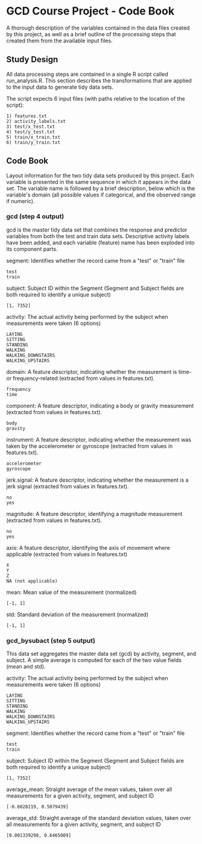 # GCD Course Project - Code Book

A thorough description of the variables contained in the data files created by this project, as well as a brief outline of the processing steps that created them from the available input files.

## Study Design

All data processing steps are contained in a single R script called run_analysis.R.  This section describes the transformations that are applied to the input data to generate tidy data sets.

The script expects 6 input files (with paths relative to the location of the script):

	1) features.txt
	2) activity_labels.txt
	3) test/x_test.txt
	4) test/y_test.txt
	5) train/x_train.txt
	6) train/y_train.txt



## Code Book

Layout information for the two tidy data sets produced by this project.  Each variable is presented in the same sequence in which it appears in the data set.  The variable name is followed by a brief description, below which is the variable's domain (all possible values if categorical, and the observed range if numeric).

### gcd (step 4 output)

gcd is the master tidy data set that combines the response and predictor variables from both the test and train data sets.  Descriptive activity labels have been added, and each variable (feature) name has been exploded into its component parts.

segment: Identifies whether the record came from a "test" or "train" file

	test		
	train

subject: Subject ID within the Segment (Segment and Subject fields are both required to identify a unique subject)

	[1, 7352]
		
activity: The actual activity being performed by the subject when measurements were taken (6 options)

	LAYING
	SITTING
	STANDING
	WALKING
	WALKING_DOWNSTAIRS
	WALKING_UPSTAIRS

domain: A feature descriptor, indicating whether the measurement is time- or frequency-related (extracted from values in features.txt).

	frequency
	time
		
component: A feature descriptor, indicating a body or gravity measurement (extracted from values in features.txt).

	body
	gravity
		
instrument: A feature descriptor, indicating whether the measurement was taken by the accelerometer or gyroscope (extracted from values in features.txt).

	accelerometer
	gyroscope
		
jerk.signal: A feature descriptor, indicating whether the measurement is a jerk signal (extracted from values in features.txt).

	no
	yes
		
magnitude: A feature descriptor, identifying a magnitude measurement (extracted from values in features.txt).

	no
	yes
		
axis: A feature descriptor, identifying the axis of movement where applicable (extracted from values in features.txt)

	X
	Y
	Z
	NA (not applicable)

mean: Mean value of the measurement (normalized)

	[-1, 1]
		
std: Standard deviation of the measurement (normalized)

	[-1, 1]

### gcd_bysubact (step 5 output)

This data set aggregates the master data set (gcd) by activity, segment, and subject.  A simple average is computed for each of the two value fields (mean and std).

activity: The actual activity being performed by the subject when measurements were taken (6 options)

	LAYING
	SITTING
	STANDING
	WALKING
	WALKING_DOWNSTAIRS
	WALKING_UPSTAIRS

segment: Identifies whether the record came from a "test" or "train" file

	test		
	train

subject: Subject ID within the Segment (Segment and Subject fields are both required to identify a unique subject)

	[1, 7352]
		
average_mean: Straight average of the mean values, taken over all measurements for a given activity, segment, and subject ID

	[-0.6028219, 0.5079439]

average_std:  Straight average of the standard deviation values, taken over all measurements for a given activity, segment, and subject ID

	[0.001339298, 0.6465009]

